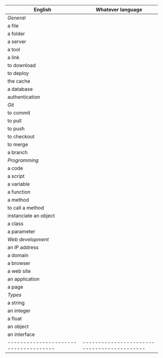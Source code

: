 | English                             | Whatever language                         |
|-------------------------------------|-------------------------------------------|
| *General*                           |                                           |
| a file                              |                                           |
| a folder                            |                                           |
| a server                            |                                           |
| a tool                              |                                           |
| a link                              |                                           |
| to download                         |                                           |
| to deploy                           |                                           |
| the cache                           |                                           |
| a database                          |                                           |
| authentication                      |                                           |
| *Git*                               |                                           |
| to commit                           |                                           |
| to pull                             |                                           |
| to push                             |                                           |
| to checkout                         |                                           |
| to merge                            |                                           |
| a branch                            |                                           |
| *Programming*                       |                                           |
| a code                              |                                           |
| a script                            |                                           |
| a variable                          |                                           |
| a function                          |                                           |
| a method                            |                                           |
| to call a method                    |                                           |
| instanciate an object               |                                           |
| a class                             |                                           |
| a parameter                         |                                           |
| *Web development*                   |                                           |
| an IP address                       |                                           |
| a domain                            |                                           |
| a browser                           |                                           |
| a web site                          |                                           |
| an application                      |                                           |
| a page                              |                                           |
| *Types*                             |                                           |
| a string                            |                                           |
| an integer                          |                                           |
| a float                             |                                           |
| an object                           |                                           |
| an interface                        |                                           |
|-------------------------------------|-------------------------------------------|
